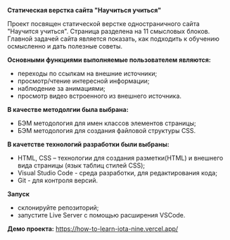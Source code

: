 **Статическая верстка сайта "Научиться учиться"**

Проект посвящен статической верстке одностраничного сайта "Научится учиться".
Страница разделена на 11 смысловых блоков.
Главной задачей сайта является показать, как подходить к обучению осмысленно и дать полезные советы.

**Основными функциями выполняемые пользователем являются:**
- переходы по ссылкам на внешние источники;
- просмотр/чтение интересной информации;
- наблюдение за анимациями;
- просмотр видео встроенного из внешнего источника.

**В качестве методолгии была выбрана:**
- БЭМ методология для имен классов элементов страницы;
- БЭМ методология для создания файловой структуры CSS.

**В качетстве технологий разработки были выбраны:**
- HTML, CSS – технологии для создания разметки(HTML) и внешнего вида страницы (язык таблиц стилей CSS);
- Visual Studio Code - среда разработки, для редактирования кода;
- Git - для контроля версий.

**Запуск**
- склонируйте репозиторий;
- запустите Live Server с помощью расширения VSCode.

**Демо проекта:** https://how-to-learn-iota-nine.vercel.app/
